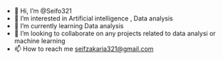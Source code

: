 - 👋 Hi, I’m @Seifo321
- 👀 I’m interested in Artificial intelligence , Data analysis
- 🌱 I’m currently learning Data analysis 
- 💞️ I’m looking to collaborate on any projects related to data analysi or machine learning
- 📫 How to reach me seifzakaria321@gmail.com

<!---
Seifo321/Seifo321 is a ✨ special ✨ repository because its `README.md` (this file) appears on your GitHub profile.
You can click the Preview link to take a look at your changes.
--->
